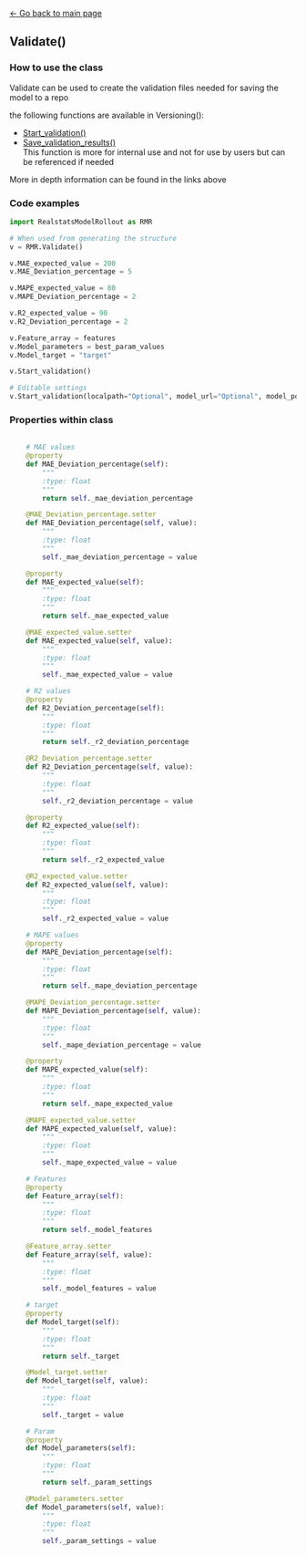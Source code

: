 [<- Go back to main page](../index.md)

## Validate()

### How to use the class
Validate can be used to create the validation files needed for saving the model to a repo 

the following functions are available in Versioning():
* [Start_validation()](./functions/start_validation.md)
* [Save_validation_results()](./functions/save_validation.md) <br>
This function is more for internal use and not for use by users but can be referenced if needed

More in depth information can be found in the links above

### Code examples
``` python 
import RealstatsModelRollout as RMR

# When used from generating the structure
v = RMR.Validate()

v.MAE_expected_value = 200
v.MAE_Deviation_percentage = 5

v.MAPE_expected_value = 80
v.MAPE_Deviation_percentage = 2

v.R2_expected_value = 90
v.R2_Deviation_percentage = 2

v.Feature_array = features
v.Model_parameters = best_param_values
v.Model_target = "target"

v.Start_validation()

# Editable settings
v.Start_validation(localpath="Optional", model_url="Optional", model_port="Optional")

```


### Properties within class
``` python
 
    # MAE values
    @property
    def MAE_Deviation_percentage(self):
        """
        :type: float
        """
        return self._mae_deviation_percentage

    @MAE_Deviation_percentage.setter
    def MAE_Deviation_percentage(self, value):
        """
        :type: float
        """
        self._mae_deviation_percentage = value

    @property
    def MAE_expected_value(self):
        """
        :type: float
        """
        return self._mae_expected_value

    @MAE_expected_value.setter
    def MAE_expected_value(self, value):
        """
        :type: float
        """
        self._mae_expected_value = value

    # R2 values
    @property
    def R2_Deviation_percentage(self):
        """
        :type: float
        """
        return self._r2_deviation_percentage

    @R2_Deviation_percentage.setter
    def R2_Deviation_percentage(self, value):
        """
        :type: float
        """
        self._r2_deviation_percentage = value

    @property
    def R2_expected_value(self):
        """
        :type: float
        """
        return self._r2_expected_value

    @R2_expected_value.setter
    def R2_expected_value(self, value):
        """
        :type: float
        """
        self._r2_expected_value = value

    # MAPE values
    @property
    def MAPE_Deviation_percentage(self):
        """
        :type: float
        """
        return self._mape_deviation_percentage

    @MAPE_Deviation_percentage.setter
    def MAPE_Deviation_percentage(self, value):
        """
        :type: float
        """
        self._mape_deviation_percentage = value

    @property
    def MAPE_expected_value(self):
        """
        :type: float
        """
        return self._mape_expected_value

    @MAPE_expected_value.setter
    def MAPE_expected_value(self, value):
        """
        :type: float
        """
        self._mape_expected_value = value

    # Features
    @property
    def Feature_array(self):
        """
        :type: float
        """
        return self._model_features

    @Feature_array.setter
    def Feature_array(self, value):
        """
        :type: float
        """
        self._model_features = value

    # target
    @property
    def Model_target(self):
        """
        :type: float
        """
        return self._target

    @Model_target.setter
    def Model_target(self, value):
        """
        :type: float
        """
        self._target = value

    # Param
    @property
    def Model_parameters(self):
        """
        :type: float
        """
        return self._param_settings

    @Model_parameters.setter
    def Model_parameters(self, value):
        """
        :type: float
        """
        self._param_settings = value
```
